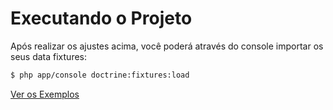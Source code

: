 # Executando o Projeto

Após realizar os ajustes acima, você poderá através do console importar os seus data fixtures:

```bash
$ php app/console doctrine:fixtures:load
```

[Ver os Exemplos](exemplos.md)